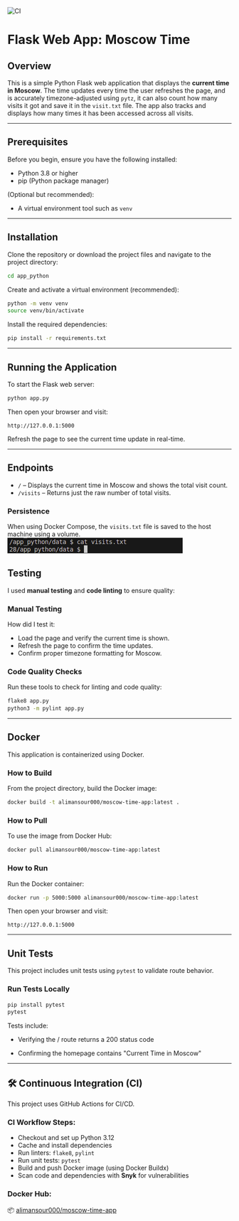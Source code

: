 ![CI](https://github.com/alimansour0002/S25-core-course-labs/actions/workflows/ci.yml/badge.svg)
# Flask Web App: Moscow Time

## Overview

This is a simple Python Flask web application that displays the **current time in Moscow**. The time updates every time the user refreshes the page, and is accurately timezone-adjusted using `pytz`, it can also count how many visits it got and save it in the `visit.txt` file. The app also tracks and displays how many times it has been accessed across all visits.

---

## Prerequisites

Before you begin, ensure you have the following installed:

- Python 3.8 or higher
- pip (Python package manager)

(Optional but recommended):
- A virtual environment tool such as `venv`

---

## Installation

Clone the repository or download the project files and navigate to the project directory:

```bash
cd app_python
```

Create and activate a virtual environment (recommended):

```bash
python -m venv venv
source venv/bin/activate
```

Install the required dependencies:

```bash
pip install -r requirements.txt
```

---

## Running the Application

To start the Flask web server:

```bash
python app.py
```

Then open your browser and visit:

```
http://127.0.0.1:5000
```

Refresh the page to see the current time update in real-time.


---

## Endpoints
- `/` – Displays the current time in Moscow and shows the total visit count.
- `/visits` – Returns just the raw number of total visits.
### Persistence

When using Docker Compose, the `visits.txt` file is saved to the host machine using a volume.
![alt text](src/image.png)
## Testing

I used **manual testing** and **code linting** to ensure quality:

### Manual Testing
How did I test it:
- Load the page and verify the current time is shown.
- Refresh the page to confirm the time updates.
- Confirm proper timezone formatting for Moscow.

### Code Quality Checks

Run these tools to check for linting and code quality:

```bash
flake8 app.py
python3 -m pylint app.py
```

---
## Docker

This application is containerized using Docker.

### How to Build

From the project directory, build the Docker image:

```bash
docker build -t alimansour000/moscow-time-app:latest .
```

### How to Pull

To use the image from Docker Hub:

```bash
docker pull alimansour000/moscow-time-app:latest
```

### How to Run

Run the Docker container:

```bash
docker run -p 5000:5000 alimansour000/moscow-time-app:latest
```

Then open your browser and visit:

```
http://127.0.0.1:5000
```

---

##  Unit Tests

This project includes unit tests using `pytest` to validate route behavior.

### Run Tests Locally

```bash
pip install pytest
pytest
```
Tests include:

- Verifying the / route returns a 200 status code

- Confirming the homepage contains "Current Time in Moscow"



---

## 🛠 Continuous Integration (CI)

This project uses GitHub Actions for CI/CD.

### CI Workflow Steps:
- Checkout and set up Python 3.12
- Cache and install dependencies
- Run linters: `flake8`, `pylint`
- Run unit tests: `pytest`
- Build and push Docker image (using Docker Buildx)
- Scan code and dependencies with **Snyk** for vulnerabilities

### Docker Hub:
📦 [alimansour000/moscow-time-app](https://hub.docker.com/r/alimansour000/moscow-time-app)